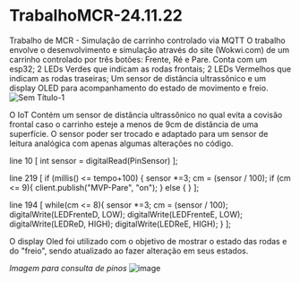 # TrabalhoMCR-24.11.22
Trabalho de MCR - Simulação de carrinho controlado via MQTT
O trabalho envolve o desenvolvimento e simulação através do site (Wokwi.com) de um carrinho controlado por três botões: Frente, Ré e Pare.
Conta com um esp32; 2 LEDs Verdes que indicam as rodas frontais; 2 LEDs Vermelhos que indicam as rodas traseiras; Um sensor de distância ultrassônico e um display OLED para acompanhamento do estado de movimento e freio.
![Sem Título-1](https://user-images.githubusercontent.com/118866041/203677512-6290ccb3-3b87-401e-8236-0be8c6cfe86d.png)

O IoT Contém um sensor de distância ultrassônico no qual evita a covisão frontal caso o carrinho esteje a menos de 9cm de distância de uma superfície. O sensor poder ser trocado e adaptado para um sensor de leitura analógica com apenas algumas alterações no código. 

line 10 [ int sensor = digitalRead(PinSensor) ]; 

line 219  [ if (millis() <= tempo+100) {
              sensor *=3;
              cm = (sensor / 100);
              if (cm <= 9){
              client.publish("MVP-Pare", "on");
            }
            else {
            }
          ];
          
line 194  [ while(cm <= 8){
              sensor *=3;
              cm = (sensor / 100);
              digitalWrite(LEDFrenteD, LOW);
              digitalWrite(LEDFrenteE, LOW);
              digitalWrite(LEDReD, HIGH);
              digitalWrite(LEDReE, HIGH);
            }
          ];
          
O display Oled foi utilizado com o objetivo de mostrar o estado das rodas e do "freio", sendo atualizado ao fazer alteração em seus estados.


*Imagem para consulta de pinos*
![image](https://user-images.githubusercontent.com/118866041/203679887-2f3344d2-9bec-498f-99ff-c26cb0519ef2.png)
